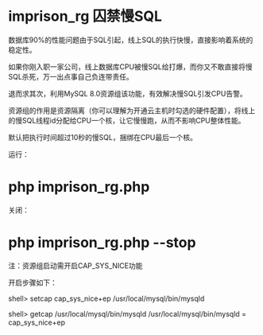 # imprison_rg 囚禁慢SQL

数据库90%的性能问题由于SQL引起，线上SQL的执行快慢，直接影响着系统的稳定性。

如果你刚入职一家公司，线上数据库CPU被慢SQL给打爆，而你又不敢直接将慢SQL杀死，万一出点事自己负连带责任。

退而求其次，利用MySQL 8.0资源组该功能，有效解决慢SQL引发CPU告警。

资源组的作用是资源隔离（你可以理解为开通云主机时勾选的硬件配置），将线上的慢SQL线程id分配给CPU一个核，让它慢慢跑，从而不影响CPU整体性能。

默认把执行时间超过10秒的慢SQL，捆绑在CPU最后一个核。

运行：

# php imprison_rg.php

关闭：

# php imprison_rg.php --stop


注：资源组启动需开启CAP_SYS_NICE功能

开启步骤如下：

shell> setcap cap_sys_nice+ep /usr/local/mysql/bin/mysqld

shell> getcap /usr/local/mysql/bin/mysqld
/usr/local/mysql/bin/mysqld = cap_sys_nice+ep

